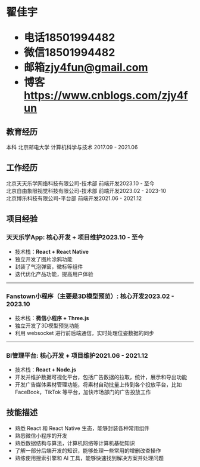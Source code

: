 <h1>
  <span>翟佳宇</span>
  <ul>
    <li><span>电话</span>18501994482</li>
    <li><span>微信</span>18501994482</li>
    <li><span>邮箱</span><a href="mailto:zjy4fun@gmail.com">zjy4fun@gmail.com</a></li>
    <li><span>博客</span><a href="https://www.cnblogs.com/zjy4fun" target="_blank">https://www.cnblogs.com/zjy4fun</a></li>
    <!-- <li><span>Github</span><a>github.com/zjy2024</a></li> -->
  </ul>
</h1>

## 教育经历
 
本科 北京邮电大学 计算机科学与技术 <span class="right">2017.09 - 2021.06</span>

## 工作经历

北京天天乐学网络科技有限公司-技术部 前端开发<span class="right">2023.10 - 至今</span><br>
北京自由象限视觉科技有限公司-技术部 前端开发<span class="right">2023.02 - 2023-10</span><br>
北京博乐科技有限公司-平台部        前端开发<span class="right">2021.06 - 2021.12</span><br>

## 项目经验

### 天天乐学App<span class="role">:&nbsp;核心开发 + 项目维护</span><span class="right">2023.10 - 至今</span>

- 技术栈：**React + React Native**
- 独立开发了图片涂鸦功能
- 封装了气泡弹窗，徽标等组件
- 迭代优化产品功能，提高用户体验

---

### Fanstown小程序（主要是3D模型预览）<span class="role">:&nbsp;核心开发</span><span class="right">2023.02 - 2023.10</span>

- 技术栈：**微信小程序 + Three.js**
- 独立开发了3D模型预览功能
- 利用 websocket 进行前后端通信，实时处理位姿数据的同步

---

### BI管理平台<span class="role">:&nbsp;核心开发 + 项目维护</span><span class="right">2021.06 - 2021.12</span>

- 技术栈：**React + Node.js**
- 开发并维护数据可视化平台，包括广告数据的拉取，统计，展示和导出功能
- 开发广告媒体素材管理功能，将素材自动批量上传到各个投放平台，比如 FaceBook，TikTok 等平台，加快市场部门的广告投放工作


## 技能描述

- 熟悉 React 和 React Native 生态，能够封装各种常用组件
- 熟悉微信小程序的开发
- 熟悉数据结构与算法，计算机网络等计算机基础知识
- 了解一部分后端开发的知识，能够处理一些常用的增删改查操作
- 熟练使用搜索引擎和 AI 工具，能够快速找到解决方案并处理问题